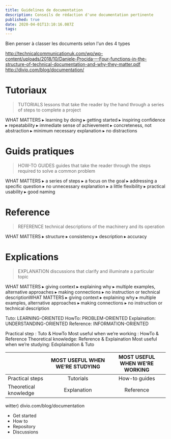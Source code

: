 ```yaml
---
title: Guidelines de documentation
description: Conseils de rédaction d'une documentation pertinente
published: true
date: 2020-04-01T13:10:16.087Z
tags: 
---
```


Bien penser à classer les documents selon l'un des 4 types

http://technicalcommunicationuk.com/wp/wp-content/uploads/2018/10/Daniele-Procida-–-Four-functions-in-the-structure-of-technical-documentation-and-why-they-matter.pdf
http://divio.com/blog/documentation/

# Tutoriaux
> TUTORIALS
lessons that take the reader by the hand through a
series of steps to complete a project

WHAT MATTERS
▸ learning by doing
▸ getting started
▸ inspiring confidence
▸ repeatability
▸ immediate sense of achievement
▸ concreteness, not abstraction
▸ minimum necessary explanation
▸ no distractions

# Guids pratiques
> HOW-TO GUIDES
guides that take the reader through the steps required
to solve a common problem

WHAT MATTERS
▸ a series of steps
▸ a focus on the goal
▸ addressing a specific question
▸ no unnecessary explanation
▸ a little flexibility
▸ practical usability
▸ good naming 

# Reference
> REFERENCE
technical descriptions of the machinery and its
operation

WHAT MATTERS
▸ structure
▸ consistency
▸ description
▸ accuracy

# Explications
> EXPLANATION
discussions that clarify and illuminate a particular topic

WHAT MATTERS
▸ giving context
▸ explaining why
▸ multiple examples, alternative approaches
▸ making connections
▸ no instruction or technical descriptionWHAT MATTERS
▸ giving context
▸ explaining why
▸ multiple examples, alternative approaches
▸ making connections
▸ no instruction or technical description


Tuto: LEARNING-ORIENTED
HowTo: PROBLEM-ORIENTED
Explaination: UNDERSTANDING-ORIENTED
Reference: INFORMATION-ORIENTED

Practical step : Tuto & HowTo
Most useful when we’re working : HowTo & Reference
Theoretical knowledge: Reference & Explaination
Most useful when we’re studying: Edxplaination & Tuto

||MOST USEFUL WHEN WE’RE STUDYING| MOST USEFUL WHEN WE’RE WORKING|
|-|:-:|:-:|
|Practical steps	|Tutorials |	How-to guides|
|Theoretical knowledge|	Explanation	|Reference|

witter)
divio.com/blog/documentation


- Get started
- How to
- Repository
- Discussions